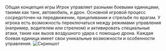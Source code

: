 Общая концепция игры
Игрок управляет разными боевыми единицами, такими как танк, автомобиль, и дрон. Основной игровой процесс сосредоточен на передвижении, прицеливании и стрельбе по врагам. У игрока есть возможность переключаться между режимами управления (например, водителем или стрелком) и активировать специальные атаки, такие как вызов воздушного удара с помощью дрона. Каждая боевая единица имеет свои уникальные возможности и особенности управления.
![Скриншот](https://github.com/user-attachments/assets/ea24905e-8000-4a0e-af48-cf2f737a43db)

